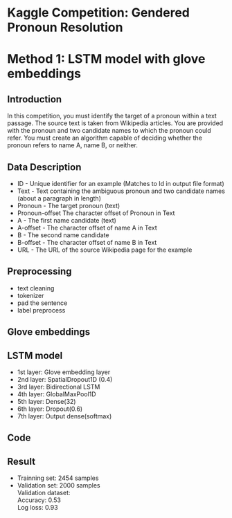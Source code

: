 # Kaggle Competition: Gendered Pronoun Resolution
# Method 1: LSTM model with glove embeddings

## Introduction
In this competition, you must identify the target of a pronoun within a text passage. The source text is taken from Wikipedia articles. You are provided with the pronoun and two candidate names to which the pronoun could refer. You must create an algorithm capable of deciding whether the pronoun refers to name A, name B, or neither.
## Data Description
- ID - Unique identifier for an example (Matches to Id in output file format)  
- Text - Text containing the ambiguous pronoun and two candidate names (about a paragraph in length)  
- Pronoun - The target pronoun (text)  
- Pronoun-offset The character offset of Pronoun in Text  
- A - The first name candidate (text)  
- A-offset - The character offset of name A in Text  
- B - The second name candidate  
- B-offset - The character offset of name B in Text  
- URL - The URL of the source Wikipedia page for the example  
## Preprocessing
- text cleaning
- tokenizer
- pad the sentence
- label preprocess
## Glove embeddings

## LSTM model
- 1st layer: Glove embedding layer
- 2nd layer: SpatialDropout1D (0.4)
- 3rd layer: Bidirectional LSTM
- 4th layer: GlobalMaxPool1D
- 5th layer: Dense(32)
- 6th layer: Dropout(0.6)
- 7th layer: Output dense(softmax)
## Code

## Result
- Trainning set: 2454 samples  
- Validation set: 2000 samples  
Validation dataset:  
Accuracy: 0.53  
Log loss: 0.93  
